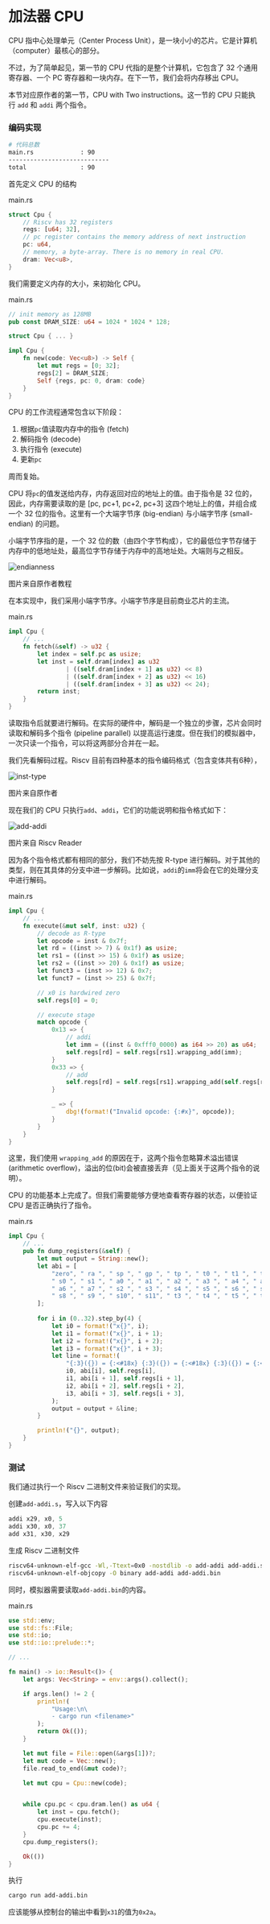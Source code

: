 # 加法器 CPU

CPU 指中心处理单元（Center Process Unit），是一块小小的芯片。它是计算机（computer）最核心的部分。

不过，为了简单起见，第一节的 CPU 代指的是整个计算机，它包含了 32 个通用寄存器、一个 PC 寄存器和一块内存。在下一节，我们会将内存移出 CPU。

本节对应原作者的第一节，CPU with Two instructions。这一节的 CPU 只能执行 `add` 和 `addi` 两个指令。

### 编码实现

```bash
# 代码总数
main.rs             : 90
----------------------------
total               : 90
```


首先定义 CPU 的结构

<p class="filename">main.rs</p>

```rs
struct Cpu {
    // Riscv has 32 registers
    regs: [u64; 32],
    // pc register contains the memory address of next instruction
    pc: u64,
    // memory, a byte-array. There is no memory in real CPU.
    dram: Vec<u8>,
}
```

我们需要定义内存的大小，来初始化 CPU。

<p class="filename">main.rs</p>

```rs
// init memory as 128MB
pub const DRAM_SIZE: u64 = 1024 * 1024 * 128;

struct Cpu { ... }

impl Cpu {
    fn new(code: Vec<u8>) -> Self {
        let mut regs = [0; 32];
        regs[2] = DRAM_SIZE;
        Self {regs, pc: 0, dram: code}
    }
}
```



CPU 的工作流程通常包含以下阶段：

1. 根据`pc`值读取内存中的指令 (fetch)
2. 解码指令 (decode)
3. 执行指令 (execute)
4. 更新`pc`

周而复始。

CPU 将`pc`的值发送给内存，内存返回对应的地址上的值。由于指令是 32 位的，因此，内存需要读取的是 [pc, pc+1, pc+2, pc+3] 这四个地址上的值，并组合成一个 32 位的指令。这里有一个大端字节序 (big-endian) 与小端字节序 (small-endian) 的问题。


小端字节序指的是，一个 32 位的数（由四个字节构成），它的最低位字节存储于内存中的低地址处，最高位字节存储于内存中的高地址处。大端则与之相反。

![endianness](./images/endianness.jpg)
<p class="comment">图片来自原作者教程</p>

在本实现中，我们采用小端字节序。小端字节序是目前商业芯片的主流。

<p class="filename">main.rs</p>

```rs
impl Cpu {
    // ...
    fn fetch(&self) -> u32 {
        let index = self.pc as usize;
        let inst = self.dram[index] as u32 
                | ((self.dram[index + 1] as u32) << 8)
                | ((self.dram[index + 2] as u32) << 16)
                | ((self.dram[index + 3] as u32) << 24);
        return inst;
    }
}
```

读取指令后就要进行解码。在实际的硬件中，解码是一个独立的步骤，芯片会同时读取和解码多个指令 (pipeline parallel) 以提高运行速度。但在我们的模拟器中，一次只读一个指令，可以将这两部分合并在一起。


我们先看解码过程。Riscv 目前有四种基本的指令编码格式（包含变体共有6种），

![inst-type](./images/inst-type.png)
<p class="comment">图片来自原作者</p>

现在我们的 CPU 只执行`add`、`addi`，它们的功能说明和指令格式如下：

![add-addi](./images/add-addi.png)
<p class="comment">图片来自 Riscv Reader</p>


因为各个指令格式都有相同的部分，我们不妨先按 R-type 进行解码。对于其他的类型，则在其具体的分支中进一步解码。比如说，`addi`的`imm`将会在它的处理分支中进行解码。

<p class="filename">main.rs</p>

```rs
impl Cpu {
    // ...
    fn execute(&mut self, inst: u32) {
        // decode as R-type
        let opcode = inst & 0x7f;
        let rd = ((inst >> 7) & 0x1f) as usize;
        let rs1 = ((inst >> 15) & 0x1f) as usize;
        let rs2 = ((inst >> 20) & 0x1f) as usize;
        let funct3 = (inst >> 12) & 0x7;
        let funct7 = (inst >> 25) & 0x7f;

        // x0 is hardwired zero
        self.regs[0] = 0;

        // execute stage
        match opcode {
            0x13 => {
                // addi
                let imm = ((inst & 0xfff0_0000) as i64 >> 20) as u64;
                self.regs[rd] = self.regs[rs1].wrapping_add(imm);
            }
            0x33 => {
                // add
                self.regs[rd] = self.regs[rs1].wrapping_add(self.regs[rs2]);
            }

            _ => {
                dbg!(format!("Invalid opcode: {:#x}", opcode)); 
            }
        }
    }
}
```
这里，我们使用 `wrapping_add` 的原因在于，这两个指令忽略算术溢出错误(arithmetic overflow)，溢出的位(bit)会被直接丢弃（见上面关于这两个指令的说明）。

CPU 的功能基本上完成了。但我们需要能够方便地查看寄存器的状态，以便验证 CPU 是否正确执行了指令。

<p class="filename">main.rs</p>

```rs
impl Cpu {
    // ...
    pub fn dump_registers(&self) {
        let mut output = String::new();
        let abi = [
            "zero", " ra ", " sp ", " gp ", " tp ", " t0 ", " t1 ", " t2 ", 
            " s0 ", " s1 ", " a0 ", " a1 ", " a2 ", " a3 ", " a4 ", " a5 ", 
            " a6 ", " a7 ", " s2 ", " s3 ", " s4 ", " s5 ", " s6 ", " s7 ", 
            " s8 ", " s9 ", " s10", " s11", " t3 ", " t4 ", " t5 ", " t6 ",
        ];
        
        for i in (0..32).step_by(4) {
            let i0 = format!("x{}", i);
            let i1 = format!("x{}", i + 1); 
            let i2 = format!("x{}", i + 2);
            let i3 = format!("x{}", i + 3); 
            let line = format!(
                "{:3}({}) = {:<#18x} {:3}({}) = {:<#18x} {:3}({}) = {:<#18x} {:3}({}) = {:<#18x}\n",
                i0, abi[i], self.regs[i], 
                i1, abi[i + 1], self.regs[i + 1], 
                i2, abi[i + 2], self.regs[i + 2], 
                i3, abi[i + 3], self.regs[i + 3],
            );
            output = output + &line;
        }

        println!("{}", output);
    }
}
```


### 测试

我们通过执行一个 Riscv 二进制文件来验证我们的实现。

创建`add-addi.s`，写入以下内容

```s
addi x29, x0, 5
addi x30, x0, 37
add x31, x30, x29
```

生成 Riscv 二进制文件

```bash
riscv64-unknown-elf-gcc -Wl,-Ttext=0x0 -nostdlib -o add-addi add-addi.s
riscv64-unknown-elf-objcopy -O binary add-addi add-addi.bin
```

同时，模拟器需要读取`add-addi.bin`的内容。

<p class="filename">main.rs</p>

```rs
use std::env;
use std::fs::File;
use std::io;
use std::io::prelude::*;

// ...

fn main() -> io::Result<()> {
    let args: Vec<String> = env::args().collect();

    if args.len() != 2 {
        println!(
            "Usage:\n\
            - cargo run <filename>"
        );
        return Ok(());
    }

    let mut file = File::open(&args[1])?;
    let mut code = Vec::new();
    file.read_to_end(&mut code)?;

    let mut cpu = Cpu::new(code);


    while cpu.pc < cpu.dram.len() as u64 {
        let inst = cpu.fetch();
        cpu.execute(inst);
        cpu.pc += 4;
    }
    cpu.dump_registers();

    Ok(())
}
```

执行
```bash
cargo run add-addi.bin
```

应该能够从控制台的输出中看到`x31`的值为`0x2a`。